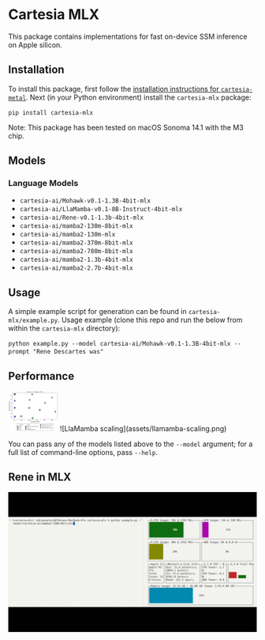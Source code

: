 # Cartesia MLX

This package contains implementations for fast on-device SSM inference on Apple silicon. 

## Installation
To install this package, first follow the [installation instructions for `cartesia-metal`](../cartesia-metal/README.md#Installation).
Next (in your Python environment) install the `cartesia-mlx` package:
```shell
pip install cartesia-mlx
```

Note: This package has been tested on macOS Sonoma 14.1 with the M3 chip.

## Models

### Language Models
- `cartesia-ai/Mohawk-v0.1-1.3B-4bit-mlx` 
- `cartesia-ai/LlaMamba-v0.1-8B-Instruct-4bit-mlx` 
- `cartesia-ai/Rene-v0.1-1.3b-4bit-mlx` 
- `cartesia-ai/mamba2-130m-8bit-mlx` 
- `cartesia-ai/mamba2-130m-mlx` 
- `cartesia-ai/mamba2-370m-8bit-mlx` 
- `cartesia-ai/mamba2-780m-8bit-mlx` 
- `cartesia-ai/mamba2-1.3b-4bit-mlx` 
- `cartesia-ai/mamba2-2.7b-4bit-mlx` 

## Usage
A simple example script for generation can be found in `cartesia-mlx/example.py`.
Usage example (clone this repo and run the below from within the `cartesia-mlx` directory):
```shell
python example.py --model cartesia-ai/Mohawk-v0.1-1.3B-4bit-mlx --prompt "Rene Descartes was"
```

## Performance
<img src="assets/quality-throughput.png" alt="Quality/Throughput comparison (1-2B)" style="width:20%;"/>
![LlaMamba scaling](assets/llamamba-scaling.png)

You can pass any of the models listed above to the `--model` argument; for a full list of command-line options, pass `--help`.

## Rene in MLX
![Language Model](assets/lm-demo.gif)
